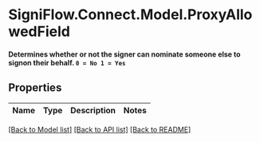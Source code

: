 # SigniFlow.Connect.Model.ProxyAllowedField
#### Determines whether or not the signer can nominate someone else to signon their behalf.  `0 = No 1 = Yes`

## Properties

Name | Type | Description | Notes
------------ | ------------- | ------------- | -------------

[[Back to Model list]](../README.md#documentation-for-models) [[Back to API list]](../README.md#documentation-for-api-endpoints) [[Back to README]](../README.md)

